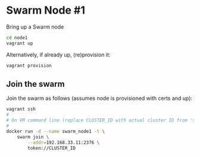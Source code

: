 # Swarm Node #1

Bring up a Swarm node

```bash
cd node1
vagrant up
```

Alternatively, if already up, (re)provision it:

```bash
vagrant provision
```

## Join the swarm

Join the swarm as follows (assumes node is provisioned with certs and up): 

```bash
vagrant ssh
#
# On VM command line (replace CLUSTER_ID with actual cluster ID from 'swarm create')
#
docker run -d --name swarm_node1 -t \
    swarm join \
        --addr=192.168.33.11:2376 \
        token://CLUSTER_ID
```
